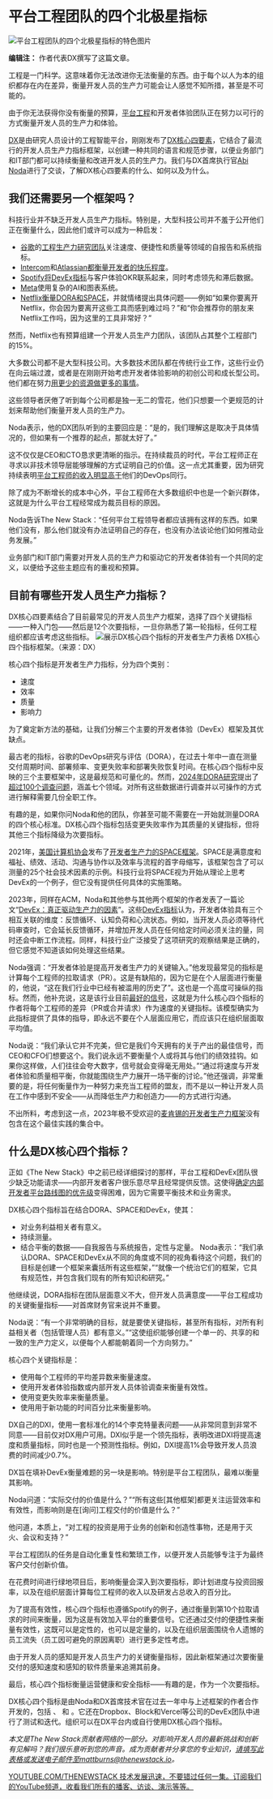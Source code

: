 # 平台工程团队的四个北极星指标

![平台工程团队的四个北极星指标的特色图片](https://cdn.thenewstack.io/media/2024/12/620c4b4a-4-north-star-developer-productivity-metrics-1024x576.jpg)

**编辑注：** 作者代表DX撰写了这篇文章。

工程是一门科学。这意味着你无法改进你无法衡量的东西。由于每个以人为本的组织都存在内在差异，衡量开发人员的生产力可能会让人感觉不知所措，甚至是不可能的。

由于你无法获得你没有衡量的预算，[平台工程](https://thenewstack.io/platform-engineering/)和开发者体验团队正在努力以可行的方式衡量开发人员的生产力和体验。

[DX](https://getdx.com/?utm_content=inline+mention)是由研究人员设计的工程智能平台，刚刚发布了[DX核心四要素](https://getdx.com/research/measuring-developer-productivity-with-the-dx-core-4/)，它结合了最流行的开发人员生产力指标框架，以创建一种共同的语言和规范步骤，以便业务部门和IT部门都可以持续衡量和改进开发人员的生产力。我们与DX首席执行官[Abi Noda](https://www.linkedin.com/in/abinoda/)进行了交谈，了解DX核心四要素的什么、如何以及为什么。

## 我们还需要另一个框架吗？

科技行业并不缺乏开发人员生产力指标。特别是，大型科技公司并不羞于公开他们正在衡量什么，因此他们或许可以成为一种启发：

- [谷歌](https://cloud.google.com/?utm_content=inline+mention)的[工程生产力研究团队](https://landing.google.com/engprod/)关注速度、便捷性和质量等领域的自报告和系统指标。
- [Intercom](https://thenewstack.io/how-intercom-ships-industry-leading-developer-experience/)和[Atlassian都衡量开发者的快乐程度](https://thenewstack.io/measure-developer-joy-not-developer-productivity-atlassian-says/)。
- [Spotify将DevEx指标](https://thenewstack.io/platform-teams-adopt-these-7-developer-productivity-drivers/)与客户体验OKR联系起来，同时考虑领先和滞后数据。
- [Meta](https://about.meta.com/?utm_content=inline+mention)使用复杂的AI和图表系统。
- [Netflix衡量DORA和SPACE](https://thenewstack.io/developer-productivity-engineering-at-netflix/)，并就情绪提出具体问题——例如“如果你要离开Netflix，你会因为要离开这些工具而感到难过吗？”和“你会推荐你的朋友来Netflix工作吗，因为这里的工具非常好？”

然而，Netflix也有预算组建一个开发人员生产力团队，该团队占其整个工程部门的15%。

大多数公司都不是大型科技公司。大多数技术团队都在传统行业工作，这些行业仍在向云端过渡，或者是在刚刚开始考虑开发者体验影响的初创公司和成长型公司。他们都在努力[用更少的资源做更多的事情](https://thenewstack.io/is-a-recession-coming-heres-how-to-cut-it-costs-wisely/)。

这些领导者厌倦了听到每个公司都是独一无二的雪花，他们只想要一个更规范的计划来帮助他们衡量开发人员的生产力。

Noda表示，他的DX团队听到的主要回应是：“是的，我们理解这是取决于具体情况的，但如果有一个推荐的起点，那就太好了。”

这不仅仅是CEO和CTO恳求更清晰的指示。在持续裁员的时代，平台工程师正在寻求以非技术领导层能够理解的方式证明自己的价值。这一点尤其重要，因为研究持续表明[平台工程师的收入明显高于](https://thenewstack.io/the-2024-state-of-platform-engineering-fledgling-at-best/)他们的DevOps同行。

除了成为不断增长的成本中心外，平台工程师在大多数组织中也是一个新兴群体，这就是为什么平台工程经常成为裁员目标的原因。

Noda告诉The New Stack：“任何平台工程领导者都应该拥有这样的东西。如果他们没有，那么他们就没有办法证明自己的存在，也没有办法谈论他们如何推动业务发展。”

业务部门和IT部门需要对开发人员的生产力和驱动它的开发者体验有一个共同的定义，以便给予这些主题应有的重视和预算。

## 目前有哪些开发人员生产力指标？

DX核心四要素结合了目前最常见的开发人员生产力框架，选择了四个关键指标——一种入门包——然后是12个次要指标，一旦你熟悉了第一轮指标，任何工程组织都应该考虑这些指标。
![展示DX核心四个指标的开发者生产力表格](https://cdn.thenewstack.io/media/2024/12/08b8ba13-dx-core-4-1024x516.png)
DX核心四个指标框架。（来源：DX）

核心四个指标是开发者生产力指标，分为四个类别：

- 速度
- 效率
- 质量
- 影响力

为了奠定新方法的基础，让我们分解三个主要的开发者体验（DevEx）框架及其优缺点。

最古老的指标，谷歌的DevOps研究与评估（DORA），在过去十年中一直在测量交付周期时间、部署频率、变更失败率和部署失败恢复时间。在核心四个指标中反映的三个主要框架中，这是最规范和可量化的。然而，[2024年DORA研究](https://thenewstack.io/dora-2024-ai-and-platform-engineering-fall-short/)提出了[超过100个调查问题](https://dora.dev/research/2024/questions/)，涵盖七个领域。对所有这些数据进行调查并以可操作的方式进行解释需要几份全职工作。

有趣的是，如果你问Noda和他的团队，你甚至可能不需要在一开始就测量DORA的四个核心标准。DX核心四个指标包括变更失败率作为其质量的关键指标，但将其他三个指标降级为次要指标。

2021年，[美国计算机协会](https://www.acm.org/)发布了[开发者生产力的SPACE框架](https://queue.acm.org/detail.cfm?id=3454124)。SPACE是满意度和福祉、绩效、活动、沟通与协作以及效率与流程的首字母缩写，该框架包含了可以测量的25个社会技术因素的示例。科技行业将SPACE视为开始从理论上思考DevEx的一个例子，但它没有提供任何具体的实施策略。

2023年，同样在ACM，Noda和其他参与其他两个框架的作者发表了一篇论文“[DevEx：真正驱动生产力的因素](https://queue.acm.org/detail.cfm?id=3595878)”。这些[DevEx指标](https://thenewstack.io/can-devex-metrics-drive-developer-productivity/)认为，开发者体验具有三个相互关联的维度：反馈循环、认知负荷和心流状态。例如，当开发人员必须等待代码审查时，它会延长反馈循环，并增加开发人员在任何给定时间必须关注的量，同时还会中断工作流程。同样，科技行业广泛接受了这项研究的观察结果是正确的，但它感觉不知道该如何处理这些结果。

Noda强调：“开发者体验是提高开发者生产力的关键输入。”他发现最常见的指标是计算每个工程师的拉取请求（PR）。这是有缺陷的，因为它是在个人层面进行衡量的，他说，“这在我们行业中已经有被滥用的历史了”。这也是一个高度可操纵的指标。然而，他补充说，这是该行业目前[最好的信号](https://newsletter.getdx.com/p/measuring-pr-throughputperspectives)，这就是为什么核心四个指标的作者将每个工程师的差异（PR或合并请求）作为速度的关键指标。该模型确实为此指标提供了具体的指导，即永远不要在个人层面应用它，而应该只在组织层面取平均值。

Noda说：“我们承认它并不完美，但它是我们今天拥有的关于产出的最佳信号，而CEO和CFO们想要这个。我们说永远不要衡量个人或将其与他们的绩效挂钩。如果你这样做，人们往往会夸大数字，信号就会变得毫无用处。”“通过将速度与开发者体验和质量相平衡，你就能围绕生产力展开一场平衡的讨论。”他还强调，非常重要的是，将任何衡量作为一种努力来充当工程师的盟友，而不是以一种让开发人员在工作中感到不安全——从而降低生产力和创造力——的方式进行沟通。

不出所料，考虑到这一点，2023年极不受欢迎的[麦肯锡的开发者生产力框架](https://leaddev.com/career-development/what-mckinsey-got-wrong-about-developer-productivity)没有包含在这个最佳实践的集合中。

## 什么是DX核心四个指标？
正如《The New Stack》中之前已经详细探讨的那样，平台工程和DevEx团队很少缺乏功能请求——内部开发者客户很乐意尽早且经常提供反馈。这使得[确定内部开发者平台路线图的优先级](https://thenewstack.io/platform-engineering-a-workshop-to-help-map-your-strategy/)变得困难，因为它需要平衡技术和业务需求。

DX核心四个指标旨在结合DORA、SPACE和DevEx，使其：

- 对业务利益相关者有意义。
- 持续测量。
- 结合平衡的数据——自我报告与系统报告，定性与定量。
Noda表示：“我们承认DORA、SPACE和DevEx从不同的角度或不同的视角看待这个问题，我们的目标是创建一个框架来囊括所有这些框架，”“就像一个统治它们的框架，它具有规范性，并包含我们现有的所有知识和研究。”

他继续说，DORA指标在团队层面意义不大，但开发人员满意度——平台工程成功的关键衡量指标——对首席财务官来说并不重要。

Noda说：“有一个非常明确的目标，就是要使关键指标，甚至所有指标，对所有利益相关者（包括管理人员）都有意义。”“这使组织能够创建一个单一的、共享的和一致的生产力定义，以便每个人都能朝着同一个方向努力。”

核心四个关键指标是：

- 使用每个工程师的平均差异数来衡量速度。
- 使用开发者体验指数或内部开发人员体验调查来衡量有效性。
- 使用变更失败率来衡量质量。
- 使用用于新功能的时间百分比来衡量影响。

DX自己的DXI，使用一套标准化的14个李克特量表问题——从非常同意到非常不同意——目前仅对DX用户可用。DXI似乎是一个领先指标，表明改进DXI将提高速度和质量指标，同时也是一个预测性指标。例如，DXI提高1%会导致开发人员浪费的时间减少0.7%。

DX旨在填补DevEx衡量难题的另一块是影响。特别是平台工程团队，最难以衡量其影响。

Noda问道：“实际交付的价值是什么？”“所有这些[其他框架]都更关注运营效率和有效性，而影响则是在[询问]工程交付的价值是什么？”

他问道，本质上，“对工程的投资是用于业务的创新和创造性事物，还是用于灭火、会议和支持？”

平台工程团队的任务是自动化重复性和繁琐工作，以便开发人员能够专注于为最终客户交付创新价值。

在花费时间进行绿地项目后，影响衡量会深入到次要指标，即计划进度与投资回报率，以及在组织层面计算每位工程师的收入以及研发占总收入的百分比。

为了提高有效性，核心四个指标也遵循Spotify的例子，通过衡量到第10个拉取请求的时间来衡量，因为这是有效加入平台的重要信号。它还通过交付的便捷性来衡量有效性，这既可以是定性的，也可以是定量的，以及在组织层面围绕令人遗憾的员工流失（员工因可避免的原因离职）进行更多定性考虑。

由于开发人员的感知是开发人员生产力的关键衡量指标，因此新框架通过次要衡量交付的感知速度和感知的软件质量来追溯其前身。

最后，核心四个指标衡量运营健康和安全指标——有趣的是，作为一个次要指标。

DX核心四个指标是由Noda和DX首席技术官在过去一年中与上述框架的作者合作开发的，包括 、 和 。它还在Dropbox、Block和Vercel等公司的DevEx团队中进行了测试和迭代。组织可以在DX平台内或自行使用DX核心四个指标。

*本文是The New Stack贡献者网络的一部分。对影响开发人员的最新挑战和创新有见解吗？我们很乐意听到您的声音。成为贡献者并分享您的专业知识，请填写此表格或发送电子邮件至mattburns@thenewstack.io。*

[YOUTUBE.COM/THENEWSTACK 技术发展迅速，不要错过任何一集。订阅我们的YouTube频道，收看我们所有的播客、访谈、演示等等。](https://youtube.com/thenewstack?sub_confirmation=1)